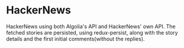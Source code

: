 # HackerNews
HackerNews using both Algolia's API and HackerNews' own API. The fetched stories are persisted, using redux-persist, along with the story details and the first initial comments(without the replies).
